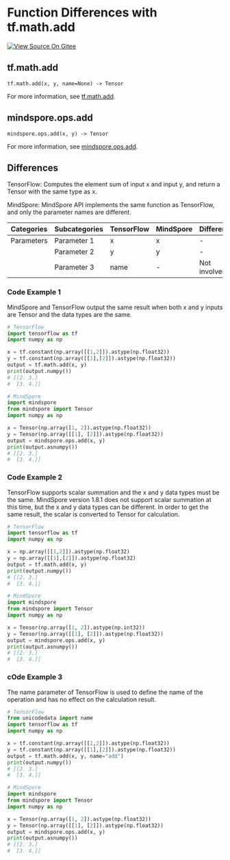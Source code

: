 # Function Differences with tf.math.add

[![View Source On Gitee](https://mindspore-website.obs.cn-north-4.myhuaweicloud.com/website-images/r2.0/resource/_static/logo_source_en.png)](https://gitee.com/mindspore/docs/blob/r2.0/docs/mindspore/source_en/note/api_mapping/tensorflow_diff/add.md)

## tf.math.add

```text
tf.math.add(x, y, name=None) -> Tensor
```

For more information, see [tf.math.add](https://tensorflow.google.cn/versions/r2.6/api_docs/python/tf/math/add).

## mindspore.ops.add

```text
mindspore.ops.add(x, y) -> Tensor
```

For more information, see [mindspore.ops.add](https://mindspore.cn/docs/en/r2.0/api_python/ops/mindspore.ops.add.html).

## Differences

TensorFlow: Computes the element sum of input x and input y, and return a Tensor with the same type as x.

MindSpore: MindSpore API implements the same function as TensorFlow, and only the parameter names are different.

| Categories | Subcategories |TensorFlow | MindSpore | Differences |
| --- | --- | --- | --- |---|
|Parameters | Parameter 1 | x | x        | -                                 |
|  | Parameter 2 | y       | y         | - |
| | Parameter 3 | name | -           | Not involved |

### Code Example 1

MindSpore and TensorFlow output the same result when both x and y inputs are Tensor and the data types are the same.

```python
# TensorFlow
import tensorflow as tf
import numpy as np

x = tf.constant(np.array([[1,2]]).astype(np.float32))
y = tf.constant(np.array([[1],[2]]).astype(np.float32))
output = tf.math.add(x, y)
print(output.numpy())
# [[2. 3.]
#  [3. 4.]]

# MindSpore
import mindspore
from mindspore import Tensor
import numpy as np

x = Tensor(np.array([1, 2]).astype(np.float32))
y = Tensor(np.array([[1], [2]]).astype(np.float32))
output = mindspore.ops.add(x, y)
print(output.asnumpy())
# [[2. 3.]
#  [3. 4.]]
```

### Code Example 2

TensorFlow supports scalar summation and the x and y data types must be the same. MindSpore version 1.8.1 does not support scalar summation at this time, but the x and y data types can be different. In order to get the same result, the scalar is converted to Tensor for calculation.

```python
# TensorFlow
import tensorflow as tf
import numpy as np

x = np.array([[1,2]]).astype(np.float32)
y = np.array([[1],[2]]).astype(np.float32)
output = tf.math.add(x, y)
print(output.numpy())
# [[2. 3.]
#  [3. 4.]]

# MindSpore
import mindspore
from mindspore import Tensor
import numpy as np

x = Tensor(np.array([1, 2]).astype(np.int32))
y = Tensor(np.array([[1], [2]]).astype(np.float32))
output = mindspore.ops.add(x, y)
print(output.asnumpy())
# [[2. 3.]
#  [3. 4.]]
```

### cOde Example 3

The name parameter of TensorFlow is used to define the name of the operation and has no effect on the calculation result.

```python
# TensorFlow
from unicodedata import name
import tensorflow as tf
import numpy as np

x = tf.constant(np.array([[1,2]]).astype(np.float32))
y = tf.constant(np.array([[1],[2]]).astype(np.float32))
output = tf.math.add(x, y, name="add")
print(output.numpy())
# [[2. 3.]
#  [3. 4.]]

# MindSpore
import mindspore
from mindspore import Tensor
import numpy as np

x = Tensor(np.array([1, 2]).astype(np.float32))
y = Tensor(np.array([[1], [2]]).astype(np.float32))
output = mindspore.ops.add(x, y)
print(output.asnumpy())
# [[2. 3.]
#  [3. 4.]]
```
